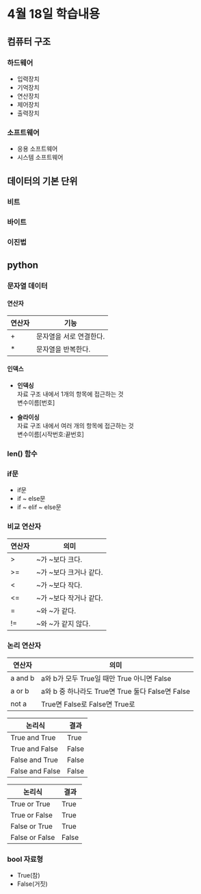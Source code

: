 # 4월 18일 학습내용
## 컴퓨터 구조
### 하드웨어
- 입력장치
- 기억장치
- 연산장치
- 제어장치
- 출력장치
### 소프트웨어
- 응용 소프트웨어
- 시스템 소프트웨어
## 데이터의 기본 단위
### 비트
### 바이트
### 이진법
## python
### 문자열 데이터
#### 연산자
연산자 | 기능
------|----
\+ | 문자열을 서로 연결한다.
\* | 문자열을 반복한다.
#### 인덱스
- <b>인덱싱</b> 
<br>자료 구조 내에서 1개의 항목에 접근하는 것
<br>변수이름[번호]

- <b>슬라이싱</b> 
<br>자료 구조 내에서 여러 개의 항목에 접근하는 것
<br>변수이름[시작번호:끝번호]
### len() 함수
### if문
- if문
- if ~ else문
- if ~ elif ~ else문


### 비교 연산자
연산자 | 의미
------|----
\>| ~가 ~보다 크다.
\>=| ~가 ~보다 크거나 같다.
\<| ~가 ~보다 작다.
\<=| ~가 ~보다 작거나 같다.
\=| ~와 ~가 같다.
\!=| ~와 ~가 같지 않다.

### 논리 연산자
연산자 | 의미
------|----
a and b|a와 b가 모두 True일 때만 True 아니면 False
a or b|a와 b 중 하나라도 True면 True 둘다 False면 False
not a|True면 False로 False면 True로

논리식 | 결과
------|----
True and True  | True
True and False | False
False and True | False
False and False| False

논리식 | 결과
------|----
True or True  | True
True or False | True
False or True | True
False or False| False
### bool 자료형
- True(참)
- False(거짓)
